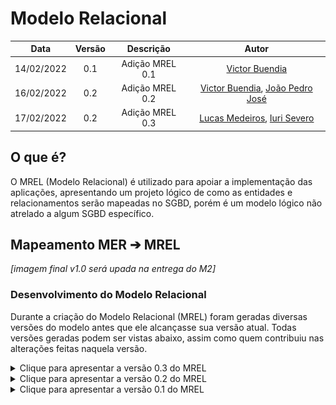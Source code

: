 # Modelo Relacional

|    Data    | Versão | Descrição | Autor |
| :---: | :----: | :---: | :---: |
| 14/02/2022 | 0.1 | Adição MREL 0.1 | [Victor Buendia](https://github.com/Victor-Buendia) |
| 16/02/2022 | 0.2 | Adição MREL 0.2 | [Victor Buendia](https://github.com/Victor-Buendia), [João Pedro José](https://github.com/sudjoao) |
| 17/02/2022 | 0.2 | Adição MREL 0.3 | [Lucas Medeiros](https://github.com/medeiroslucas), [Iuri Severo](https://github.com/iurisevero) |


## O que é?

O MREL (Modelo Relacional) é utilizado para apoiar a implementação das aplicações, apresentando um projeto lógico de como as entidades e relacionamentos serão mapeadas no SGBD, porém é um modelo lógico não atrelado a algum SGBD específico.

## Mapeamento MER ➔ MREL

*[imagem final v1.0 será upada na entrega do M2]*

### Desenvolvimento do Modelo Relacional

Durante a criação do Modelo Relacional (MREL) foram geradas diversas versões do modelo antes que ele alcançasse sua versão atual. Todas versões geradas podem ser vistas abaixo, assim como quem contribuiu nas alterações feitas naquela versão.

<details>
<summary>Clique para apresentar a versão 0.3 do MREL</summary>

As modificações realizadas nesta versão foram:
- Mapeamento das entidades fracas:
    - Instância de Candy
    - Instância de Berry
    - Instância de Pokebola
    
Nesta etapa continuamos o passo 2 de mapear entidades fracas.

![MREL v0.3](../Assets/Images/MREL/MRELv0.3.png)

**Autor(es):** [Lucas Medeiros](https://github.com/medeiroslucas), [Iuri Severo](https://github.com/iurisevero) <br><br>

</details>

<details>
<summary>Clique para apresentar a versão 0.2 do MREL</summary>

As modificações realizadas nesta versão foram:
- Mapeamento das entidades:
    - Instância de Pokemón
    - EvoStone
    - Candy
    - Berry
    - Pokebola
    - NPC
    - Pokedex
    - Treinador
    
Nesta etapa finalizamos o passo 1 de mapear todas as entidades e começamos a etapa 2 de mapear entidades fracas *(Instância de Pokemón)*.

![MREL v0.2](../Assets/Images/MREL/MRELv0.2.png)

**Autor(es):** [Victor Buendia](https://github.com/Victor-Buendia), [João Pedro José](https://github.com/sudjoao)<br><br>

</details>

<details>
<summary>Clique para apresentar a versão 0.1 do MREL</summary>

![MREL v0.1](../Assets/Images/MREL/MRELv0.1.png)

**Autor(es):** [Victor Buendia](https://github.com/Victor-Buendia)<br><br>

</details>
